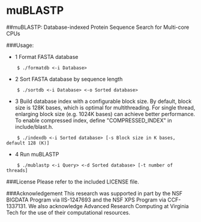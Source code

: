 # muBLASTP

##muBLASTP: Database-indexed Protein Sequence Search for Multi-core CPUs

###Usage: 
* 1 Format FASTA database
```
	$ ./formatdb <-i Database> 
```
* 2 Sort FASTA database by sequence length
```
    $ ./sortdb <-i Database> <-o Sorted database>
```
* 3 Build database index with a configurable block size. By default, block size is 128K bases, which is optimal for multithreading. For single thread, enlarging block size (e.g. 1024K bases) can achieve better performance. To enable compressed index, define "COMPRESSED_INDEX" in include/blast.h.
```
    $ ./indexdb <-i Sorted database> [-s Block size in K bases, default 128 (K)]
```
* 4 Run muBLASTP 
```
    $ ./mublastp <-i Query> <-d Sorted database> [-t number of threads]
```
###License
Please refer to the included LICENSE file.

###Acknowledgement
This research was supported in part by the NSF BIGDATA Program via IIS-1247693
and the NSF XPS Program via CCF-1337131. We also acknowledge Advanced Research
Computing at Virginia Tech for the use of their computational resources.
